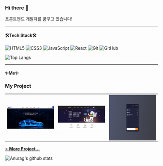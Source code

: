 ### Hi there 👋

프론트엔드 개발자를 꿈꾸고 있습니다!

___


#### 🛠Tech Stack🛠

![HTML5](https://img.shields.io/badge/-HTML5-F05032?style=flat&logo=html5&logoColor=ffffff)
![CSS3](https://img.shields.io/badge/-CSS3-007ACC?style=flat&logo=css3)
![JavaScript](https://img.shields.io/badge/-JavaScript-%23F7DF1C?style=flat&logo=javascript&logoColor=000000&labelColor=%23F7DF1C&color=%23FFCE5A)
![React](https://img.shields.io/badge/-React-222222?style=flat&logo=react)
![Git](https://img.shields.io/badge/-Git-222222?style=flat&logo=Git)
![GitHub](https://img.shields.io/badge/-GitHub-303030?style=flat&logo=GitHub)

![Top Langs](https://github-readme-stats.vercel.app/api/top-langs/?username=dmswnlee&layout=compact&theme=tokyonight)

___

#### ✨Me✨

### My Project

<table>
  <tbody>
    <tr>
      <td>
         <a href="https://dmswnlee.github.io/samsung/" title="samsung">
          <img align="center" src="./samsung.png" width="300" alt-text="samsung">
        </a>
      </td>
      <td>
        <a href="https://dmswnlee.github.io/CJ-one/" title="CJ one">
          <img align="center" src="./cj.png" width="300" alt-text="CJ one">
        </a>
      </td>
      <td>
        <a href="https://unique-boba-607005.netlify.app" title="todo app">
        <img align="center" src="https://github.com/dmswnlee/todo-app/blob/main/src/img/01.png?raw=true" width="300" height="150" alt-text="todo react app">
          </a>
      </td>
    </tr>
  </tbody>
</table>

[> **More Project...**](https://github.com/dmswnlee?tab=repositories)

![Anurag's github stats](https://github-readme-stats.vercel.app/api?username=dmswnlee&show_icons=true&theme=tokyonight)


